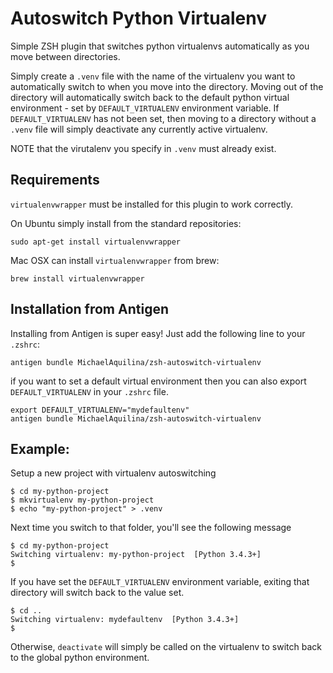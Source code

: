 Autoswitch Python Virtualenv
============================

Simple ZSH plugin that switches python virtualenvs automatically as you move between directories.

Simply create a `.venv` file with the name of the virtualenv you want to automatically switch to
when you move into the directory. Moving out of the directory will automatically switch back to the
default python virtual environment - set by `DEFAULT_VIRTUALENV` environment variable. If
`DEFAULT_VIRTUALENV` has not been set, then moving to a directory without a `.venv` file will simply
deactivate any currently active virtualenv.

NOTE that the virutalenv you specify in `.venv` must already exist.

Requirements
------------

`virtualenvwrapper` must be installed for this plugin to work correctly.

On Ubuntu simply install from the standard repositories:

`sudo apt-get install virtualenvwrapper`

Mac OSX can install `virtualenvwrapper` from brew:

`brew install virtualenvwrapper`


Installation from Antigen
-------------------------

Installing from Antigen is super easy! Just add the following line to your `.zshrc`:

```
antigen bundle MichaelAquilina/zsh-autoswitch-virtualenv
```
if you want to set a default virtual environment then you can also export `DEFAULT_VIRTUALENV` in
your `.zshrc` file.

```
export DEFAULT_VIRTUALENV="mydefaultenv"
antigen bundle MichaelAquilina/zsh-autoswitch-virtualenv
```

Example:
--------

Setup a new project with virtualenv autoswitching
```
$ cd my-python-project
$ mkvirtualenv my-python-project
$ echo "my-python-project" > .venv
```
Next time you switch to that folder, you'll see the following message
```
$ cd my-python-project
Switching virtualenv: my-python-project  [Python 3.4.3+]
$
```
If you have set the `DEFAULT_VIRTUALENV` environment variable, exiting that directory will switch
back to the value set.
```
$ cd ..
Switching virtualenv: mydefaultenv  [Python 3.4.3+]
$
```
Otherwise, `deactivate` will simply be called on the virtualenv to switch back to the global
python environment.
